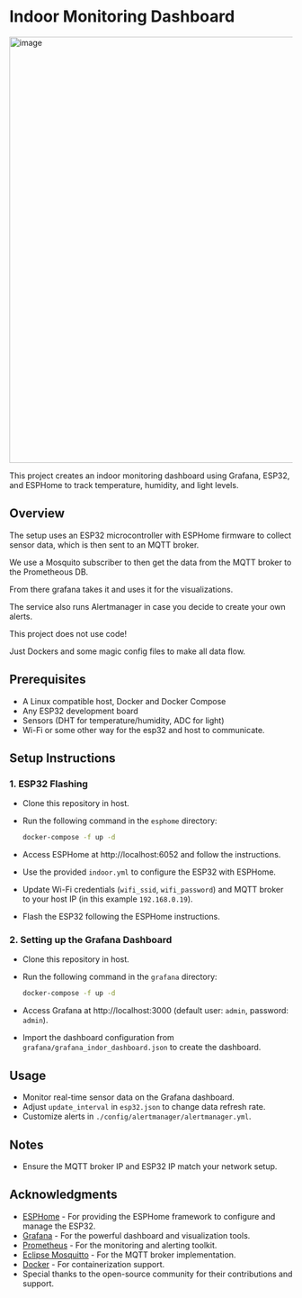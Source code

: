 # Indoor Monitoring Dashboard

<img width="1905" height="757" alt="image" src="https://github.com/user-attachments/assets/9851e6b3-a3be-4160-add5-5814910e2038" />

This project creates an indoor monitoring dashboard using Grafana, ESP32, and ESPHome to track temperature, humidity, and light levels.

## Overview

The setup uses an ESP32 microcontroller with ESPHome firmware to collect sensor data, which is then sent to an MQTT broker.

We use a Mosquito subscriber to then get the data from the MQTT broker to the Prometheous DB.

From there grafana takes it and uses it for the visualizations.

The service also runs Alertmanager in case you decide to create your own alerts.

This project does not use code!

Just Dockers and some magic config files to make all data flow.

## Prerequisites
- A Linux compatible host, Docker and Docker Compose
- Any ESP32 development board
- Sensors (DHT for temperature/humidity, ADC for light)
- Wi-Fi or some other way for the esp32 and host to communicate.

## Setup Instructions

### 1. ESP32 Flashing
- Clone this repository in host.
- Run the following command in the `esphome` directory:

  ```bash
  docker-compose -f up -d
- Access ESPHome at http://localhost:6052 and follow the instructions.
- Use the provided `indoor.yml` to configure the ESP32 with ESPHome.
- Update Wi-Fi credentials (`wifi_ssid`, `wifi_password`) and MQTT broker to your host IP (in this example `192.168.0.19`).
- Flash the ESP32 following the ESPHome instructions.

### 2. Setting up the Grafana Dashboard
- Clone this repository in host.
- Run the following command in the `grafana` directory:

  ```bash
  docker-compose -f up -d
- Access Grafana at http://localhost:3000 (default user: `admin`, password: `admin`).
- Import the dashboard configuration from `grafana/grafana_indor_dashboard.json` to create the dashboard.

## Usage
- Monitor real-time sensor data on the Grafana dashboard.
- Adjust `update_interval` in `esp32.json` to change data refresh rate.
- Customize alerts in `./config/alertmanager/alertmanager.yml`.

## Notes
- Ensure the MQTT broker IP and ESP32 IP match your network setup.

## Acknowledgments
- [ESPHome](https://esphome.io/) - For providing the ESPHome framework to configure and manage the ESP32.
- [Grafana](https://grafana.com/) - For the powerful dashboard and visualization tools.
- [Prometheus](https://prometheus.io/) - For the monitoring and alerting toolkit.
- [Eclipse Mosquitto](https://mosquitto.org/) - For the MQTT broker implementation.
- [Docker](https://www.docker.com/) - For containerization support.
- Special thanks to the open-source community for their contributions and support.
